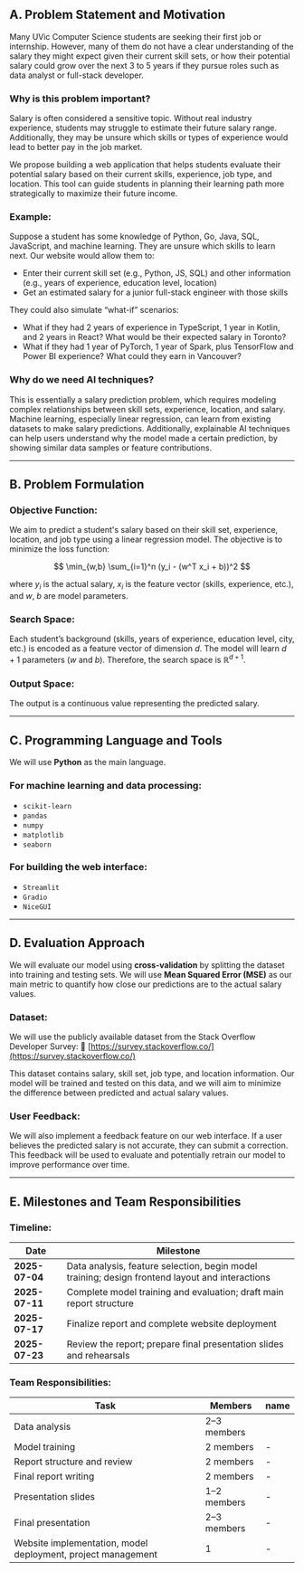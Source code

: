 

## **A. Problem Statement and Motivation**

Many UVic Computer Science students are seeking their first job or internship. 
However, many of them do not have a clear understanding of the salary they might expect given their current skill sets,
or how their potential salary could grow over the next 3 to 5 years if they pursue roles such as data analyst or full-stack developer.

### Why is this problem important?

Salary is often considered a sensitive topic. Without real industry experience, students may struggle to estimate their future salary range. 
Additionally, they may be unsure which skills or types of experience would lead to better pay in the job market.

We propose building a web application that helps students evaluate their potential salary based on their current skills, experience, 
job type, and location. This tool can guide students in planning their learning path more strategically to maximize their future income.

### Example:

Suppose a student has some knowledge of Python, Go, Java, SQL, JavaScript, and machine learning. 
They are unsure which skills to learn next. Our website would allow them to:

* Enter their current skill set (e.g., Python, JS, SQL) and other information (e.g., years of experience, education level, location)
* Get an estimated salary for a junior full-stack engineer with those skills

They could also simulate “what-if” scenarios:

* What if they had 2 years of experience in TypeScript, 1 year in Kotlin, and 2 years in React? What would be their expected salary in Toronto?
* What if they had 1 year of PyTorch, 1 year of Spark, plus TensorFlow and Power BI experience? What could they earn in Vancouver?

### Why do we need AI techniques?

This is essentially a salary prediction problem, which requires modeling complex relationships between skill sets, 
experience, location, and salary. Machine learning, especially linear regression, can learn from existing datasets to make salary predictions.
Additionally, explainable AI techniques can help users understand why the model made a certain prediction, by showing similar data samples or feature contributions.

---

## **B. Problem Formulation**

### Objective Function:

We aim to predict a student's salary based on their skill set, experience, location, and job type using a linear regression model.
The objective is to minimize the loss function:

$$
\min_{w,b} \sum_{i=1}^n (y_i - (w^T x_i + b))^2
$$

where $y_i$ is the actual salary, $x_i$ is the feature vector (skills, experience, etc.), and $w$, $b$ are model parameters.

### Search Space:

Each student’s background (skills, years of experience, education level, city, etc.) is encoded as a feature vector of dimension $d$.
The model will learn $d+1$ parameters ($w$ and $b$). Therefore, the search space is $\mathbb{R}^{d+1}$.

### Output Space:

The output is a continuous value representing the predicted salary.

---

## **C. Programming Language and Tools**

We will use **Python** as the main language.

### For machine learning and data processing:

* `scikit-learn`
* `pandas`
* `numpy`
* `matplotlib`
* `seaborn`

### For building the web interface:

* `Streamlit`
* `Gradio`
* `NiceGUI`

---

## **D. Evaluation Approach**

We will evaluate our model using **cross-validation** by splitting the dataset into training and testing sets.
We will use **Mean Squared Error (MSE)** as our main metric to quantify how close our predictions are to the actual salary values.

### Dataset:

We will use the publicly available dataset from the Stack Overflow Developer Survey:
🔗 [https://survey.stackoverflow.co/](https://survey.stackoverflow.co/)

This dataset contains salary, skill set, job type, and location information. Our model will be trained and tested on this data,
and we will aim to minimize the difference between predicted and actual salary values.

### User Feedback:

We will also implement a feedback feature on our web interface. If a user believes the predicted salary is not accurate, 
they can submit a correction. This feedback will be used to evaluate and potentially retrain our model to improve performance over time.

---

## **E. Milestones and Team Responsibilities**

### Timeline:

| Date           | Milestone                                                                                       |
| -------------- | ----------------------------------------------------------------------------------------------- |
| **2025-07-04** | Data analysis, feature selection, begin model training; design frontend layout and interactions |
| **2025-07-11** | Complete model training and evaluation; draft main report structure                             |
| **2025-07-17** | Finalize report and complete website deployment                                                 |
| **2025-07-23** | Review the report; prepare final presentation slides and rehearsals                             |

### Team Responsibilities:

| Task                                                         | Members   |name|
| ------------------------------------------------------------ |-----------|----|
| Data analysis                                                | 2–3 members | |
| Model training                                               | 2 members |-|
| Report structure and review                                  | 2 members |-|
| Final report writing                                         | 2 members |-|
| Presentation slides                                          | 1–2 members |-|
| Final presentation                                           | 2–3 members |-|
| Website implementation, model deployment, project management | 1         |-|



